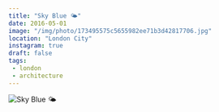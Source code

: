 ```yaml
---
title: "Sky Blue 🌤"
date: 2016-05-01
image: "/img/photo/173495575c5655982ee71b3d42817706.jpg"
location: "London City"
instagram: true
draft: false
tags:
 - london
 - architecture
---
```


![Sky Blue 🌤](/img/photo/173495575c5655982ee71b3d42817706.jpg)
